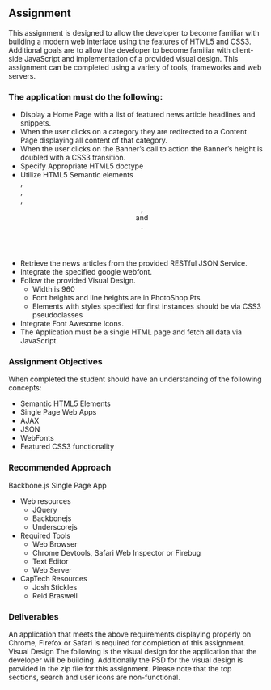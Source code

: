 ## Assignment
This assignment is designed to allow the developer to become familiar with building a modern web interface using the features of HTML5 and CSS3. Additional goals are to allow the developer to become familiar with client-side JavaScript and implementation of a provided visual design. This assignment can be completed using a variety of tools, frameworks and web servers.
### The application must do the following:
* Display a Home Page with a list of featured news article headlines and snippets.
* When the user clicks on a category they are redirected to a Content Page displaying all content of that category.
* When the user clicks on the Banner’s call to action the Banner’s height is doubled with a CSS3 transition.
* Specify Appropriate HTML5 doctype
* Utilize HTML5 Semantic elements <section>, <article>, <nav>, <header>, <footer> and <aside>.
* Retrieve the news articles from the provided RESTful JSON Service.
* Integrate the specified google webfont.
* Follow the provided Visual Design.
  * Width is 960
  * Font heights and line heights are in PhotoShop Pts
  * Elements with styles specified for first instances should be via CSS3 pseudoclasses
* Integrate Font Awesome Icons.
* The Application must be a single HTML page and fetch all data via JavaScript.
### Assignment Objectives
When completed the student should have an understanding of the following concepts:
* Semantic HTML5 Elements
* Single Page Web Apps
* AJAX
* JSON
* WebFonts
* Featured CSS3 functionality
### Recommended Approach
Backbone.js Single Page App
* Web resources
  * JQuery
  * Backbonejs
  * Underscorejs
* Required Tools
  * Web Browser
  * Chrome Devtools, Safari Web Inspector or Firebug
  * Text Editor
  * Web Server
* CapTech Resources
  * Josh Stickles
  * Reid Braswell
### Deliverables
An application that meets the above requirements displaying properly on Chrome, Firefox or Safari is required for completion of this assignment.
Visual Design
The following is the visual design for the application that the developer will be building. Additionally the PSD for the visual design is provided in the zip file for this assignment. Please note that the top sections, search and user icons are non-functional.
